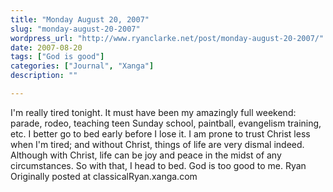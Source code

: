 ```yaml
---
title: "Monday August 20, 2007"
slug: "monday-august-20-2007"
wordpress_url: "http://www.ryanclarke.net/post/monday-august-20-2007/"
date: 2007-08-20
tags: ["God is good"]
categories: ["Journal", "Xanga"]
description: ""

---
```


I'm really tired tonight. It must have been my amazingly full weekend: parade, rodeo, teaching teen Sunday school, paintball, evangelism training, etc.
I better go to bed early before I lose it. I am prone to trust Christ less when I'm tired; and without Christ, things of life are very dismal indeed. Although with Christ, life can be joy and peace in the midst of any circumstances. So with that, I head to bed.
God is too good to me.
Ryan
Originally posted at classicalRyan.xanga.com
